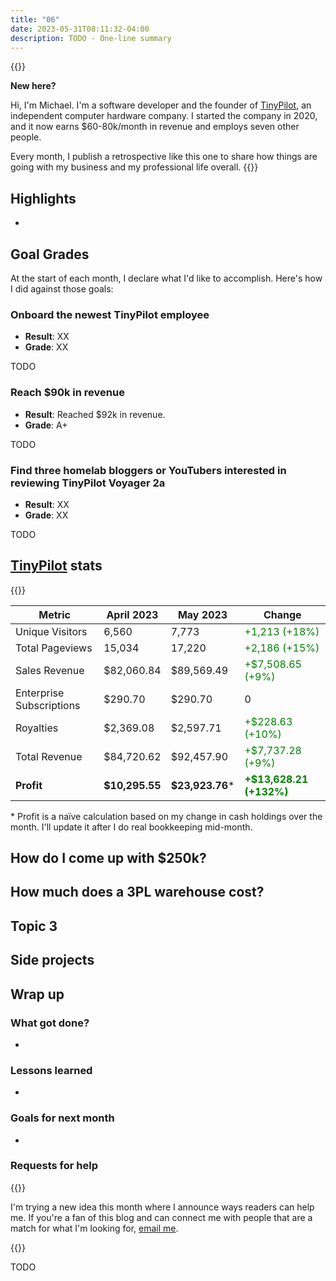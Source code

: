 ```yaml
---
title: "06"
date: 2023-05-31T08:11:32-04:00
description: TODO - One-line summary
---
```


{{<notice type="info">}}

**New here?**

Hi, I'm Michael. I'm a software developer and the founder of [TinyPilot](https://tinypilotkvm.com), an independent computer hardware company. I started the company in 2020, and it now earns $60-80k/month in revenue and employs seven other people.

Every month, I publish a retrospective like this one to share how things are going with my business and my professional life overall.
{{</notice>}}

## Highlights

-

## Goal Grades

At the start of each month, I declare what I'd like to accomplish. Here's how I did against those goals:

### Onboard the newest TinyPilot employee

- **Result**: XX
- **Grade**: XX

TODO

### Reach $90k in revenue

- **Result**: Reached $92k in revenue.
- **Grade**: A+

TODO

### Find three homelab bloggers or YouTubers interested in reviewing TinyPilot Voyager 2a

- **Result**: XX
- **Grade**: XX

TODO

## [TinyPilot](https://tinypilotkvm.com/?ref=mtlynch.io) stats

{{<revenue-graph project="tinypilot">}}

| Metric                   | April 2023     | May 2023         | Change                                             |
| ------------------------ | -------------- | ---------------- | -------------------------------------------------- |
| Unique Visitors          | 6,560          | 7,773            | <font color="green">+1,213 (+18%)</font>           |
| Total Pageviews          | 15,034         | 17,220           | <font color="green">+2,186 (+15%)</font>           |
| Sales Revenue            | $82,060.84     | $89,569.49       | <font color="green">+$7,508.65 (+9%)</font>        |
| Enterprise Subscriptions | $290.70        | $290.70          | 0                                                  |
| Royalties                | $2,369.08      | $2,597.71        | <font color="green">+$228.63 (+10%)</font>         |
| Total Revenue            | $84,720.62     | $92,457.90       | <font color="green">+$7,737.28 (+9%)</font>        |
| **Profit**               | **$10,295.55** | **$23,923.76**\* | **<font color="green">+$13,628.21 (+132%)</font>** |

\* Profit is a naïve calculation based on my change in cash holdings over the month. I'll update it after I do real bookkeeping mid-month.

## How do I come up with $250k?

## How much does a 3PL warehouse cost?

## Topic 3

## Side projects

## Wrap up

### What got done?

-

### Lessons learned

-

### Goals for next month

-

### Requests for help

{{<notice type="info">}}

I'm trying a new idea this month where I announce ways readers can help me. If you're a fan of this blog and can connect me with people that are a match for what I'm looking for, [email me](/about/).

{{</notice>}}

TODO

